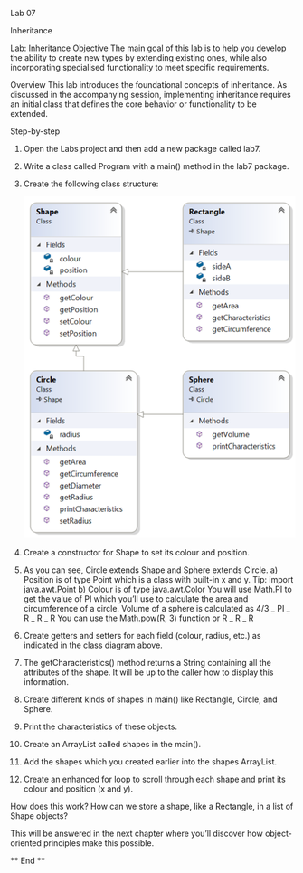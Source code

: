 Lab 07

Inheritance

Lab: Inheritance
Objective
The main goal of this lab is to help you develop the ability to create new types by extending existing ones, while also incorporating specialised functionality to meet specific requirements.

Overview
This lab introduces the foundational concepts of inheritance. As discussed in the accompanying session, implementing inheritance requires an initial class that defines the core behavior or functionality to be extended.

Step-by-step

1. Open the Labs project and then add a new package called lab7.
2. Write a class called Program with a main() method in the lab7 package.
3. Create the following class structure:

   ![alt text](image.png)

4. Create a constructor for Shape to set its colour and position.
5. As you can see, Circle extends Shape and Sphere extends Circle.
   a) Position is of type Point which is a class with built-in x and y.
   Tip: import java.awt.Point
   b) Colour is of type java.awt.Color
   You will use Math.PI to get the value of PI which you’ll use to calculate the area and circumference of a circle.
   Volume of a sphere is calculated as 4/3 _ PI _ R _ R _ R
   You can use the Math.pow(R, 3) function or R _ R _ R
6. Create getters and setters for each field (colour, radius, etc.) as indicated in the class diagram above.
7. The getCharacteristics() method returns a String containing all the attributes of the shape. It will be up to the caller how to display this information.
8. Create different kinds of shapes in main() like Rectangle, Circle, and Sphere.
9. Print the characteristics of these objects.
10. Create an ArrayList<Shape> called shapes in the main().
11. Add the shapes which you created earlier into the shapes ArrayList.
12. Create an enhanced for loop to scroll through each shape and print its colour and position (x and y).

How does this work?
How can we store a shape, like a Rectangle, in a list of Shape objects?

This will be answered in the next chapter where you’ll discover how object-oriented principles make this possible.

** End **
